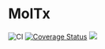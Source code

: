 # MolTx

![CI](https://github.com/js-ish/MolTx/actions/workflows/ci.yml/badge.svg)
[![Coverage Status](https://coveralls.io/repos/github/js-ish/MolTx/badge.svg?branch=main)](https://coveralls.io/github/js-ish/MolTx?branch=main)
[![](https://img.shields.io/badge/pyversion-3.8%7C3.9%7C3.10-blue.svg)](https://github.com/js-ish/MolTx)
